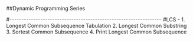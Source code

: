 ##Dynamic Programming Series

#----------------------------------------------------------------
#LCS -
    1. Longest Common Subsequence Tabulation
    2. Longest Common Substring
    3. Sortest Common Subsequence
    4. Print Longest Common Subsequence